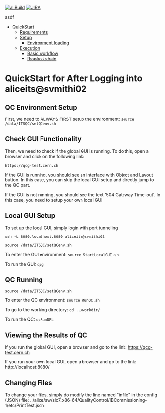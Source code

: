 [![aliBuild](https://img.shields.io/badge/aliBuild-dashboard-lightgrey.svg)](https://alisw.cern.ch/dashboard/d/000000001/main-dashboard?orgId=1&var-storagename=All&var-reponame=All&var-checkname=build%2FQualityControl%2Fo2-dataflow%2F0&var-upthreshold=30m&var-minuptime=30)
[![JIRA](https://img.shields.io/badge/JIRA-Report%20issue-blue.svg)](https://alice.its.cern.ch/jira/secure/CreateIssue.jspa?pid=11201&issuetype=1)

asdf

<!--TOC generated with https://github.com/ekalinin/github-markdown-toc-->
<!--./gh-md-toc --insert /path/to/README.md-->
<!--ts-->
   * [QuickStart](#quickstart)
      * [Requirements](#requirements)
      * [Setup](#setup)
         * [Environment loading](#environment-loading)
      * [Execution](#execution)
         * [Basic workflow](#basic-workflow)
         * [Readout chain](#readout-chain)


<!-- Added by: bvonhall, at:  -->

<!--te-->

# QuickStart for After Logging into aliceits@svmithi02 

## QC Environment Setup

First, we need to ALWAYS FIRST setup the environment: `source /data/ITSQC/setQCenv.sh`

## Check GUI Functionality 

Then, we need to check if the global GUI is running. To do this, open a browser and click on the following link:

`https://qcg-test.cern.ch`

If the GUI is running, you should see an interface with Object and Layout button. In this case, you can skip the local GUI setup and directly jump to the QC part.

If the GUI is not running, you should see the text '504 Gateway Time-out'. In this case, you need to setup your own local GUI


## Local GUI Setup


To set up the local GUI, simply login with port tunneling 

`ssh -L 8080:localhost:8080 aliceits@svmithi02`

`source /data/ITSQC/setQCenv.sh`

To enter the GUI environment: `source StartLocalGUI.sh`

To run the GUI: `qcg`



## QC Running

`source /data/ITSQC/setQCenv.sh`

To enter the QC environment: `source RunQC.sh`

To go to the working directory: `cd ../workdir/`

To run the QC: `qcRunDPL`

## Viewing the Results of QC

If you run the global GUI, open a browser and go to the link: https://qcg-test.cern.ch

If you run your own local GUI, open a browser and go to the link: http://localhost:8080/


## Changing Files

To change your files, simply do modify the line named "infile" in the config (JSON) file: ../alice/sw/slc7_x86-64/QualityControl/IBCommissioning-1/etc/PrintTest.json

